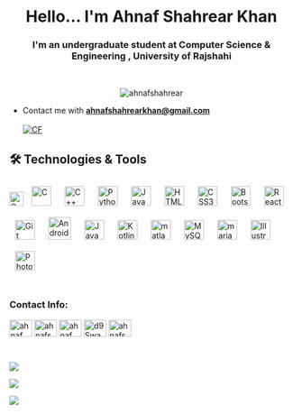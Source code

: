<h1 align="center">Hello... I'm Ahnaf Shahrear Khan</h1>
<h3 align="center">I'm an undergraduate student at Computer Science & Engineering , University of Rajshahi</h3> <br/>

<p align="center"> <img src="https://komarev.com/ghpvc/?username=ahnafshahrear&label=Profile%20views&color=0e75b6&style=flat" alt="ahnafshahrear" /> </p>

- Contact me with **ahnafshahrearkhan@gmail.com** <br/><br/>
[![CF](https://cp-logo.vercel.app/codeforces/AhnafShahrearKhan?logo=true)](https://codeforces.com/profile/AhnafShahrearKhan)

## 🛠  Technologies & Tools
<div align="left">  
  <img src="https://img.shields.io/badge/c-282C34?logo=c&logoColor=F7DF1E" alt="C" title="C" height="25" />
  <img style="margin: 10px" src="https://profilinator.rishav.dev/skills-assets/c-original.svg" alt="C" height="35" />  
  <img style="margin: 10px" src="https://profilinator.rishav.dev/skills-assets/cplusplus-original.svg" alt="C++" height="35" />  
  <img style="margin: 10px" src="https://profilinator.rishav.dev/skills-assets/python-original.svg" alt="Python" height="35" />  
  <img style="margin: 10px" src="https://profilinator.rishav.dev/skills-assets/javascript-original.svg" alt="JavaScript" height="35" />
  <img style="margin: 10px" src="https://profilinator.rishav.dev/skills-assets/html5-original-wordmark.svg" alt="HTML5" height="35" /> 
  <img style="margin: 10px" src="https://profilinator.rishav.dev/skills-assets/css3-original-wordmark.svg" alt="CSS3" height="35" />  
  <img style="margin: 10px" src="https://profilinator.rishav.dev/skills-assets/bootstrap-plain.svg" alt="Bootstrap" height="35" />  
  <img style="margin: 10px" src="https://profilinator.rishav.dev/skills-assets/react-original-wordmark.svg" alt="React" height="35" />  
  <img style="margin: 10px" src="https://profilinator.rishav.dev/skills-assets/git-scm-icon.svg" alt="Git" height="35" />  
  <img style="margin: 10px" src="https://profilinator.rishav.dev/skills-assets/android-original-wordmark.svg" alt="Android" height="40" />  
  <img style="margin: 10px" src="https://profilinator.rishav.dev/skills-assets/java-original-wordmark.svg" alt="Java" height="35" />  
  <img style="margin: 10px" src="https://profilinator.rishav.dev/skills-assets/kotlinlang-icon.svg" alt="Kotlin" height="35" />  
  <img style="margin: 10px" src="https://upload.wikimedia.org/wikipedia/commons/2/21/Matlab_Logo.png" alt="matlab" height="35" />
  <img style="margin: 10px" src="https://profilinator.rishav.dev/skills-assets/mysql-original-wordmark.svg" alt="MySQL" height="35" /> 
  <img style="margin: 10px" src="https://www.vectorlogo.zone/logos/mariadb/mariadb-icon.svg" alt="mariadb" height="35" /> 
  <img style="margin: 10px" src="https://profilinator.rishav.dev/skills-assets/adobe_illustrator-icon.svg" alt="Illustrator" height="35" />  
  <img style="margin: 10px" src="https://profilinator.rishav.dev/skills-assets/photoshop-plain.svg" alt="Photoshop" height="35" />  
</div> <br/>

<h3 align="left">Contact Info:</h3>
<p align="left">
  <a href="https://fb.com/ahnaf shahrear khan" target="blank"><img align="center" src="https://raw.githubusercontent.com/rahuldkjain/github-profile-readme-generator/master/src/images/icons/Social/facebook.svg" alt="ahnaf shahrear khan" height="30" width="40" /></a>
  <a href="https://instagram.com/ahnafshahrear" target="blank"><img align="center" src="https://raw.githubusercontent.com/rahuldkjain/github-profile-readme-generator/master/src/images/icons/Social/instagram.svg" alt="ahnafshahrear" height="30" width="40" /></a>
  <a href="https://linkedin.com/in/ahnaf shahrear khan" target="blank"><img align="center" src="https://raw.githubusercontent.com/rahuldkjain/github-profile-readme-generator/master/src/images/icons/Social/linked-in-alt.svg" alt="ahnaf shahrear khan" height="30" width="40" /></a>
  <a href="https://discord.gg/d9SwaSTK" target="blank"><img align="center" src="https://raw.githubusercontent.com/rahuldkjain/github-profile-readme-generator/master/src/images/icons/Social/discord.svg" alt="d9SwaSTK" height="30" width="40" /></a>
  <a href="https://codeforces.com/profile/ahnafshahrearkhan" target="blank"><img align="center" src="https://raw.githubusercontent.com/rahuldkjain/github-profile-readme-generator/master/src/images/icons/Social/codeforces.svg" alt="ahnafshahrearkhan" height="30" width="40" /></a>

</p> <br/>

![](https://github-readme-stats.vercel.app/api?username=ahnafshahrear&show_icons=true&theme=dracula&hide_border=true&include_all_commits=true&count_private=true)<br/>

![](https://github-readme-streak-stats.herokuapp.com/?user=ahnafshahrear&theme=dracula&hide_border=true)<br/>

![](https://github-readme-stats.vercel.app/api/top-langs/?username=ahnafshahrear&theme=dracula&hide_border=true&include_all_commits=true&count_private=true&layout=compact)
